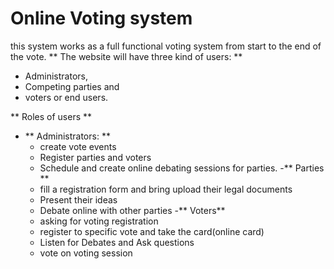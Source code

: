 # Online Voting system

this system works as a full functional voting system from start to the end of the vote.
** The website will have three kind of users: **
- Administrators,
- Competing parties and
- voters or end users.

** Roles of users **
- ** Administrators: **
    - create vote events
    - Register parties and voters
    - Schedule and create online debating sessions for parties.
-** Parties **
     - fill a registration form and bring upload their legal documents
     - Present their ideas
     - Debate online with other parties
-** Voters**
    - asking for voting registration
    - register to specific vote and take the card(online card)
    - Listen for Debates and Ask questions
    - vote on voting session
